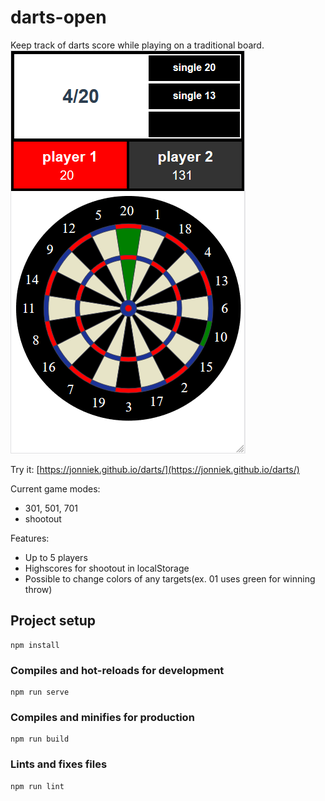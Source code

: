 # darts-open

Keep track of darts score while playing on a traditional board.
![](darts-app.png)

Try it: [https://jonniek.github.io/darts/](https://jonniek.github.io/darts/)

Current game modes:
- 301, 501, 701
- shootout

Features:
- Up to 5 players
- Highscores for shootout in localStorage
- Possible to change colors of any targets(ex. 01 uses green for winning throw)

## Project setup
```
npm install
```

### Compiles and hot-reloads for development
```
npm run serve
```

### Compiles and minifies for production
```
npm run build
```

### Lints and fixes files
```
npm run lint
```
